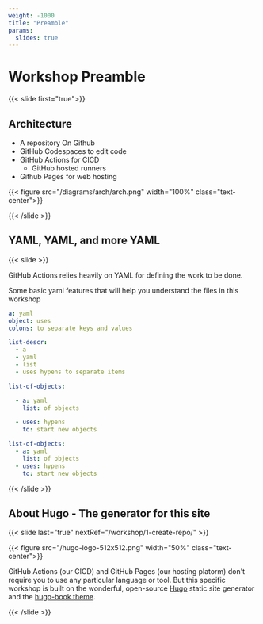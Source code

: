 ```yaml
---
weight: -1000
title: "Preamble"
params:
  slides: true
---
```


# Workshop Preamble
{{< slide first="true">}}

## Architecture

- A repository On Github
- GitHub Codespaces to edit code
- GitHub Actions for CICD
  - GitHub hosted runners
- Github Pages for web hosting

{{< figure src="/diagrams/arch/arch.png" width="100%" class="text-center">}}


{{< /slide >}}

## YAML, YAML, and more YAML
{{< slide >}}

GitHub Actions relies heavily on YAML for defining the work to be done.

Some basic yaml features that will help you understand the files in this workshop

```yaml
a: yaml
object: uses
colons: to separate keys and values
```

```yaml
list-descr:
  - a
  - yaml
  - list
  - uses hypens to separate items
```

```yaml
list-of-objects:

  - a: yaml
    list: of objects

  - uses: hypens
    to: start new objects

list-of-objects:
  - a: yaml
    list: of objects
  - uses: hypens
    to: start new objects
```

{{< /slide >}}

## About Hugo - The generator for this site
{{< slide last="true" nextRef="/workshop/1-create-repo/" >}}

{{< figure src="/hugo-logo-512x512.png" width="50%" class="text-center">}}


GitHub Actions (our CICD) and GitHub Pages (our hosting platorm) don't require you to use any particular language or tool.
But this specific workshop is built on the wonderful, open-source [Hugo](https://gohugo.io/) static site generator and the
[hugo-book theme](https://github.com/alex-shpak/hugo-book).

{{< /slide >}}
